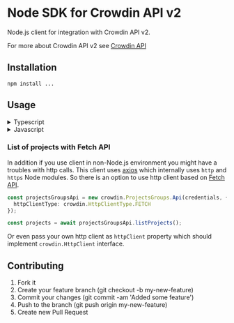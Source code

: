 # Node SDK for Crowdin API v2

Node.js client for integration with Crowdin API v2.

For more about Crowdin API v2 see [Crowdin API](https://support.crowdin.com/enterprise/api/)

## Installation

```
npm install ...
```

## Usage

<details>
<summary>Typescript</summary>
```typescript
import crowdin, { Credentials } from "crowdin-sdk-2";

// credentials
const credentials: Credentials = {
token: "testToken",
organization: "organizationName"
};

// initialization of crowdin client
const { projectsGroupsApi } = new crowdin(credentials);

// get project list
const projects = await projectsGroupsApi.listProjects();

````

Or specific API instances:

```typescript
import { Credentials, ProjectsGroups } from "crowdin-sdk-2";

// credentials
const credentials: Credentials = {
  token: "testToken",
  organization: "organizationName"
};

// initialization of ProjectsGroups
const projectsGroupsApi = new ProjectsGroups.Api(credentials);

// get project list
const projects = await projectsGroupsApi.listProjects();
````

</details>

<details>
<summary>Javascript</summary>

```javascript
import crowdin from "crowdin-sdk-2";

// initialization of crowdin client
const { projectsGroupsApi } = new crowdin({
  token: "testToken",
  organization: "organizationName"
});

// get project list
const projects = await projectsGroupsApi.listProjects();
```

Or specific API instances:

```javascript
import { ProjectsGroups } from "crowdin-sdk-2";

// initialization of ProjectsGroups
const projectsGroupsApi = new ProjectsGroups.Api({
  token: "testToken",
  organization: "organizationName"
});

// get project list
const projects = await projectsGroupsApi.listProjects();
```

</details>

### List of projects with Fetch API

In addition if you use client in non-Node.js environment you might have a troubles with http calls.
This client uses [axios](https://github.com/axios/axios) which internally uses `http` and `https` Node modules.
So there is an option to use http client based on [Fetch API](https://developer.mozilla.org/en-US/docs/Web/API/Fetch_API).

```typescript
const projectsGroupsApi = new crowdin.ProjectsGroups.Api(credentials, {
  httpClientType: crowdin.HttpClientType.FETCH
});

const projects = await projectsGroupsApi.listProjects();
```

Or even pass your own http client as `httpClient` property which should implement `crowdin.HttpClient` interface.

## Contributing

1. Fork it
2. Create your feature branch (git checkout -b my-new-feature)
3. Commit your changes (git commit -am 'Added some feature')
4. Push to the branch (git push origin my-new-feature)
5. Create new Pull Request
